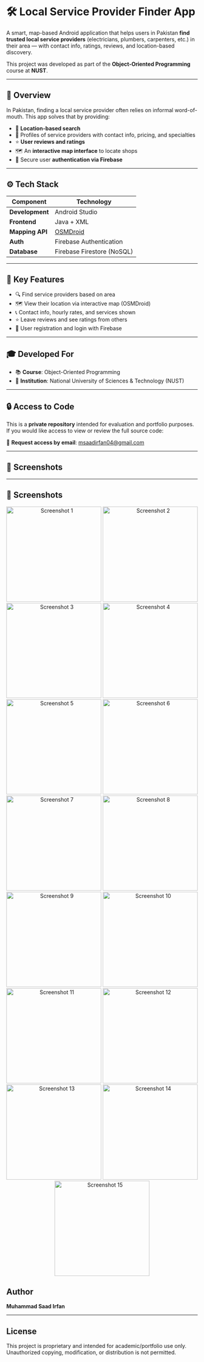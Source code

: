 # 🛠️ Local Service Provider Finder App

A smart, map-based Android application that helps users in Pakistan **find trusted local service providers** (electricians, plumbers, carpenters, etc.) in their area — with contact info, ratings, reviews, and location-based discovery.

This project was developed as part of the **Object-Oriented Programming** course at **NUST**.

---

## 📱 Overview

In Pakistan, finding a local service provider often relies on informal word-of-mouth. This app solves that by providing:

- 📍 **Location-based search**
- 🧰 Profiles of service providers with contact info, pricing, and specialties
- ⭐ **User reviews and ratings**
- 🗺️ An **interactive map interface** to locate shops
- 🔐 Secure user **authentication via Firebase**

---

## ⚙️ Tech Stack

| Component            | Technology                                |
|----------------------|--------------------------------------------|
| **Development**      | Android Studio                             |
| **Frontend**         | Java + XML                                 |
| **Mapping API**      | [OSMDroid](https://github.com/osmdroid/osmdroid) |
| **Auth**             | Firebase Authentication                    |
| **Database**         | Firebase Firestore (NoSQL)                 |

---

## 🚀 Key Features

- 🔍 Find service providers based on area
- 🗺️ View their location via interactive map (OSMDroid)
- 📞 Contact info, hourly rates, and services shown
- ⭐ Leave reviews and see ratings from others
- 🔐 User registration and login with Firebase

---

## 🎓 Developed For

- 📚 **Course**: Object-Oriented Programming  
- 🏫 **Institution**: National University of Sciences & Technology (NUST)
  
---

## 🔒 Access to Code

This is a **private repository** intended for evaluation and portfolio purposes.  
If you would like access to view or review the full source code:

📩 **Request access by email**: [msaadirfan04@gmail.com](mailto:msaadirfan04@gmail.com)

---

## 📸 Screenshots

---
## 📸 Screenshots

<div align="center">

<img src="https://github.com/user-attachments/assets/3cc2f98b-6418-4726-b162-8e8c0aa1158f" width="250" alt="Screenshot 1"/>
<img src="https://github.com/user-attachments/assets/0e0563a4-5298-4ba0-9e9b-d3a31ed49eb1" width="250" alt="Screenshot 2"/>
<img src="https://github.com/user-attachments/assets/57f377b1-bcfe-4a87-a110-5d938dea5e5f" width="250" alt="Screenshot 3"/>
<img src="https://github.com/user-attachments/assets/df4bc9f4-7f73-46f3-bfad-9103cd3ebdaf" width="250" alt="Screenshot 4"/>
<img src="https://github.com/user-attachments/assets/7f5a1a9f-e955-48f5-ac15-9e45ea07b1d2" width="250" alt="Screenshot 5"/>
<img src="https://github.com/user-attachments/assets/37e93149-7117-4e2d-94d8-d1f57221de25" width="250" alt="Screenshot 6"/>
<img src="https://github.com/user-attachments/assets/80e11e96-ed7a-46fc-bb5e-449f9b331e0a" width="250" alt="Screenshot 7"/>
<img src="https://github.com/user-attachments/assets/b8584acd-71c0-4e0e-9827-dd65c3addb8b" width="250" alt="Screenshot 8"/>
<img src="https://github.com/user-attachments/assets/a5967c18-b2df-49f7-949f-1bdc8e06e558" width="250" alt="Screenshot 9"/>
<img src="https://github.com/user-attachments/assets/8da3b14a-66be-4935-aca2-1fc69dcf422e" width="250" alt="Screenshot 10"/>
<img src="https://github.com/user-attachments/assets/75601d52-a2db-4603-9e17-c557b5e72459" width="250" alt="Screenshot 11"/>
<img src="https://github.com/user-attachments/assets/7a1cb853-c082-43e4-8703-377fac15c77f" width="250" alt="Screenshot 12"/>
<img src="https://github.com/user-attachments/assets/1a38e6c4-309d-4de0-bd24-c9e3fce48265" width="250" alt="Screenshot 13"/>
<img src="https://github.com/user-attachments/assets/ef99064c-4ee2-4ed6-afe7-4816c1acbd6d" width="250" alt="Screenshot 14"/>
<img src="https://github.com/user-attachments/assets/86b132cb-a57f-4d42-a82e-288097971e2f" width="250" alt="Screenshot 15"/>

</div>

## Author

**Muhammad Saad Irfan**

---

## License

This project is proprietary and intended for academic/portfolio use only.  
Unauthorized copying, modification, or distribution is not permitted.
